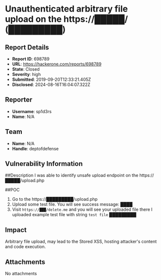 # Unauthenticated arbitrary file upload on the https://█████/ (█████████)

## Report Details
- **Report ID**: 698789
- **URL**: https://hackerone.com/reports/698789
- **State**: Closed
- **Severity**: high
- **Submitted**: 2019-09-20T12:33:21.405Z
- **Disclosed**: 2024-08-16T16:04:07.322Z

## Reporter
- **Username**: sp1d3rs
- **Name**: N/A

## Team
- **Name**: N/A
- **Handle**: deptofdefense

## Vulnerability Information
##Description
I was able to identify unsafe upload endpoint on the https://█████/upload.php

##POC
1) Go to the https://█████████/upload.php
2) Upload some test file.
You will see success message:
████
3) Visit `https://███/delete.me` and you will see your uploaded file there
I uploaded example test file with string `test file`
█████████

## Impact

Arbitrary file upload, may lead to the Stored XSS, hosting attacker's content and code execution.

## Attachments
No attachments
